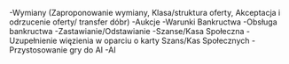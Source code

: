 -Wymiany (Zaproponowanie wymiany, Klasa/struktura oferty, Akceptacja i odrzucenie oferty/ transfer dóbr)
-Aukcje
-Warunki Bankructwa
-Obsługa bankructwa
-Zastawianie/Odstawianie
-Szanse/Kasa Społeczna
-Uzupełnienie więzienia w oparciu o karty Szans/Kas Społecznych
-Przystosowanie gry do AI
-AI